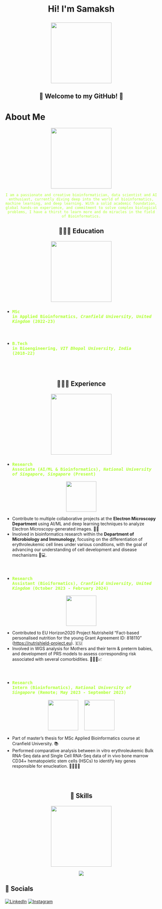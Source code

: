 # <p align="center">Hi! I'm Samaksh</p>

<p align="center">
  <img src="https://github.com/user-attachments/assets/7b83006a-cd44-46eb-9828-75e090b731f1" width="200" />
</p>

## <p align="center">👾 Welcome to my GitHub! 👾</p> 

# About Me
<p align="center">
  <img src="https://github.com/user-attachments/assets/4aa51261-65eb-42f4-a2f1-e2d2a16e620d" width="200" />
</p>

<p align="center"><code style="color : greenyellow;">I am a passionate and creative bioinformatician, data scientist and AI enthusiast, currently diving deep into the world of bioinformatics, machine learning, and deep learning. With a solid academic foundation, global hands-on experience, and commitment to solve complex biological problems, I have a thirst to learn more and do miracles in the field of Bioinformatics.</code></p>




## <p align="center">**👨🏻‍🎓 Education** </p>
<p align="center">
  <img src="https://github.com/user-attachments/assets/b5493eda-969f-4077-8f65-45cee9c06323" width="200" />
</p>


- ### <code style="color : greenyellow;">**MSc in Applied Bioinformatics**, *Cranfield University, United Kingdom* (2022-23)</code>
<br>

- ### <code style="color : greenyellow;">**B.Tech in Bioengineering**, *VIT Bhopal University, India* (2018-22)</code>


<br><br>
## <p align="center">👨🏻‍💻 **Experience** </p>

<p align="center">
  <img src="https://github.com/user-attachments/assets/97c86369-8b96-47e7-ae02-ed912618c450" width="200" />
</p>


- ### <code style="color : greenyellow;">**Research Associate (AI/ML & Bioinformatics)**, *National University of Singapore, Singapore*  (Present)</code>
<p align="center">
  <img src="https://github.com/user-attachments/assets/1a01dd4e-c244-466d-8932-bec236457ca0" width="100" />
</p>

  - Contribute to multiple collaborative projects at the **Electron Microscopy Department** using AI/ML and deep learning techniques to analyze Electron Microscopy-generated images. 🔬🦠
  - Involved in bioinformatics research within the **Department of Microbiology and Immunology**, focusing on the differentiation of erythroleukemic cell lines under various conditions, with the goal of advancing our understanding of cell development and disease mechanisms 🧬💻.
  
<br>

- ### <code style="color : greenyellow;">**Research Assistant (Bioiformatics)**, *Cranfield University, United Kingdom*  (October 2023 - February 2024)</code>
<p align="center">
  <img src="https://github.com/user-attachments/assets/354790f3-9d8b-4afa-b037-30a8d2be0335" width="100" />
</p>

  - Contributed to EU Horizon2020 Project Nutrisheild “Fact-based personalised nutrition for
the young Grant Agreement ID: 818110” (https://nutrishield-project.eu). 🇪🇺
  - Involved in WGS analysis for Mothers and their term & preterm babies, and development of PRS models to assess corresponding risk associated with several comorbidities. 🧑‍🧒🧬📈
  
 <br>

- ### <code style="color : greenyellow;">**Research Intern (Bioinformatics)**, *National University of Singapore*  (Remote; May 2023 - September 2023)</code>
<p align="center">
  <img src="https://github.com/user-attachments/assets/1a01dd4e-c244-466d-8932-bec236457ca0" width="100" />&nbsp;&nbsp;&nbsp;&nbsp;
  <img src="https://github.com/user-attachments/assets/354790f3-9d8b-4afa-b037-30a8d2be0335" width="100" />
</p>

  - Part of master’s thesis for MSc Applied Bioinformatics course at Cranfield University. 📚
  - Performed comparative analysis between in vitro erythroleukemic Bulk RNA-Seq data and Single Cell RNA-Seq data of in vivo bone marrow CD34+ hematopoietic stem cells (HSCs) to identify key genes responsible for enucleation. 🧬👨🏻‍💻

<br><br>

## <p align="center">🚀 **Skills** </p>

<p align="center">
  <img src="https://github.com/user-attachments/assets/f8293311-3b44-4c6d-a434-7d1feab76f5f" width="200" />
</p>

 <p align="center">
  <a href="https://skillicons.dev">
    <img src="https://skillicons.dev/icons?i=bash,linux,py,r,c,tensorflow,vscode,java,pytorch,rust,anaconda,docker&perlin=4"/>
  </a>
</p>


## <p align="left">💬 **Socials** </p>

[![LinkedIn](https://img.shields.io/badge/LinkedIn-%230077B5.svg?logo=linkedin&logoColor=white&style=for-the-badge)](https://www.linkedin.com/in/samaksh99/) [![Instagram](https://img.shields.io/badge/Instagram-%23E4405F.svg?logo=Instagram&logoColor=white&style=for-the-badge)](https://www.instagram.com/samaksh._.singh/)
